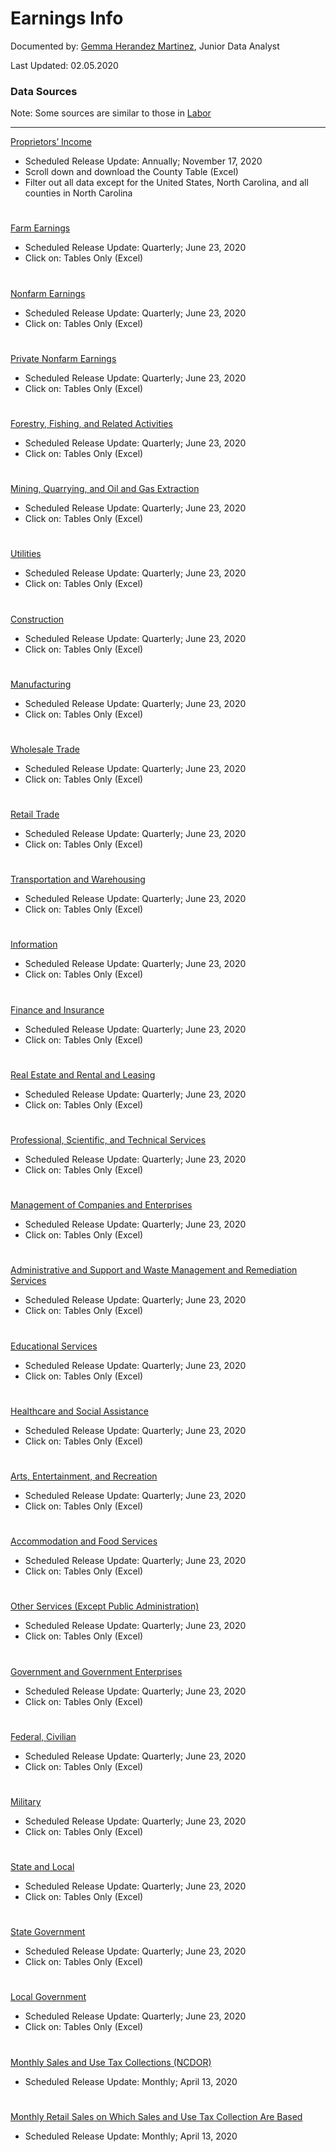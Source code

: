# Earnings Info
Documented by: [Gemma Herandez Martinez](https://www.linkedin.com/in/gemma-hernandez-martinez/), Junior Data Analyst

Last Updated: 02.05.2020

### Data Sources
Note: Some sources are similar to those in [Labor](https://github.com/NCDataDashboard/DataDashboard_Greenspan/tree/master/Labor)
__________________________________________________________________________________________________________________________________________
[Proprietors’ Income](https://www.bea.gov/data/income-saving/personal-income-county-metro-and-other-areas)
* Scheduled Release Update: Annually; November 17, 2020
* Scroll down and download the County Table (Excel)
* Filter out all data except for the United States, North Carolina, and all counties in North Carolina

#

[Farm Earnings](https://www.bea.gov/data/income-saving/personal-income-by-state)
* Scheduled Release Update: Quarterly; June 23, 2020
* Click on: Tables Only (Excel)

#

[Nonfarm Earnings](https://www.bea.gov/data/income-saving/personal-income-by-state)
* Scheduled Release Update: Quarterly; June 23, 2020
* Click on: Tables Only (Excel)

#

[Private Nonfarm Earnings](https://www.bea.gov/data/income-saving/personal-income-by-state)
* Scheduled Release Update: Quarterly; June 23, 2020
* Click on: Tables Only (Excel)

#

[Forestry, Fishing, and Related Activities](https://www.bea.gov/data/income-saving/personal-income-by-state)
* Scheduled Release Update: Quarterly; June 23, 2020
* Click on: Tables Only (Excel)

#

[Mining, Quarrying, and Oil and Gas Extraction](https://www.bea.gov/data/income-saving/personal-income-by-state)
* Scheduled Release Update: Quarterly; June 23, 2020
* Click on: Tables Only (Excel)

#

[Utilities](https://www.bea.gov/data/income-saving/personal-income-by-state)
* Scheduled Release Update: Quarterly; June 23, 2020
* Click on: Tables Only (Excel)

#

[Construction](https://www.bea.gov/data/income-saving/personal-income-by-state)
* Scheduled Release Update: Quarterly; June 23, 2020
* Click on: Tables Only (Excel)

#

[Manufacturing](https://www.bea.gov/data/income-saving/personal-income-by-state)
* Scheduled Release Update: Quarterly; June 23, 2020
* Click on: Tables Only (Excel)

#

[Wholesale Trade](https://www.bea.gov/data/income-saving/personal-income-by-state)
* Scheduled Release Update: Quarterly; June 23, 2020
* Click on: Tables Only (Excel)

#

[Retail Trade](https://www.bea.gov/data/income-saving/personal-income-by-state)
* Scheduled Release Update: Quarterly; June 23, 2020
* Click on: Tables Only (Excel)

#

[Transportation and Warehousing](https://www.bea.gov/data/income-saving/personal-income-by-state)
* Scheduled Release Update: Quarterly; June 23, 2020
* Click on: Tables Only (Excel)

#

[Information](https://www.bea.gov/data/income-saving/personal-income-by-state)
* Scheduled Release Update: Quarterly; June 23, 2020
* Click on: Tables Only (Excel)

#

[Finance and Insurance](https://www.bea.gov/data/income-saving/personal-income-by-state)
* Scheduled Release Update: Quarterly; June 23, 2020
* Click on: Tables Only (Excel)

#

[Real Estate and Rental and Leasing](https://www.bea.gov/data/income-saving/personal-income-by-state)
* Scheduled Release Update: Quarterly; June 23, 2020
* Click on: Tables Only (Excel)

#

[Professional, Scientific, and Technical Services](https://www.bea.gov/data/income-saving/personal-income-by-state)
* Scheduled Release Update: Quarterly; June 23, 2020
* Click on: Tables Only (Excel)

#

[Management of Companies and Enterprises](https://www.bea.gov/data/income-saving/personal-income-by-state)
* Scheduled Release Update: Quarterly; June 23, 2020
* Click on: Tables Only (Excel)

#

[Administrative and Support and Waste Management and Remediation Services](https://www.bea.gov/data/income-saving/personal-income-by-state)
* Scheduled Release Update: Quarterly; June 23, 2020
* Click on: Tables Only (Excel)

#

[Educational Services](https://www.bea.gov/data/income-saving/personal-income-by-state)
* Scheduled Release Update: Quarterly; June 23, 2020
* Click on: Tables Only (Excel)

#

[Healthcare and Social Assistance](https://www.bea.gov/data/income-saving/personal-income-by-state)
* Scheduled Release Update: Quarterly; June 23, 2020
* Click on: Tables Only (Excel)

#

[Arts, Entertainment, and Recreation](https://www.bea.gov/data/income-saving/personal-income-by-state)
* Scheduled Release Update: Quarterly; June 23, 2020
* Click on: Tables Only (Excel)

#

[Accommodation and Food Services](https://www.bea.gov/data/income-saving/personal-income-by-state)
* Scheduled Release Update: Quarterly; June 23, 2020
* Click on: Tables Only (Excel)

#

[Other Services (Except Public Administration)](https://www.bea.gov/data/income-saving/personal-income-by-state)
* Scheduled Release Update: Quarterly; June 23, 2020
* Click on: Tables Only (Excel)

#

[Government and Government Enterprises](https://www.bea.gov/data/income-saving/personal-income-by-state)
* Scheduled Release Update: Quarterly; June 23, 2020
* Click on: Tables Only (Excel)

#

[Federal, Civilian](https://www.bea.gov/data/income-saving/personal-income-by-state)
* Scheduled Release Update: Quarterly; June 23, 2020
* Click on: Tables Only (Excel)

#

[Military](https://www.bea.gov/data/income-saving/personal-income-by-state)
* Scheduled Release Update: Quarterly; June 23, 2020
* Click on: Tables Only (Excel)

#

[State and Local](https://www.bea.gov/data/income-saving/personal-income-by-state)
* Scheduled Release Update: Quarterly; June 23, 2020
* Click on: Tables Only (Excel)

#

[State Government](https://www.bea.gov/data/income-saving/personal-income-by-state)
* Scheduled Release Update: Quarterly; June 23, 2020
* Click on: Tables Only (Excel)

#

[Local Government](https://www.bea.gov/data/income-saving/personal-income-by-state)
* Scheduled Release Update: Quarterly; June 23, 2020
* Click on: Tables Only (Excel)

#

[Monthly Sales and Use Tax Collections (NCDOR)](https://www.ncdor.gov/news/reports-and-statistics/monthly-sales-and-use-tax-statistics)
* Scheduled Release Update: Monthly; April 13, 2020

#

[Monthly Retail Sales on Which Sales and Use Tax Collection Are Based](https://www.ncdor.gov/news/reports-and-statistics/monthly-sales-and-use-tax-statistics)
* Scheduled Release Update: Monthly; April 13, 2020
